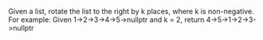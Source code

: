Given a list, rotate the list to the right by k places, where k is non-negative.
For example: Given 1->2->3->4->5->nullptr and k = 2, return 4->5->1->2->3->nullptr